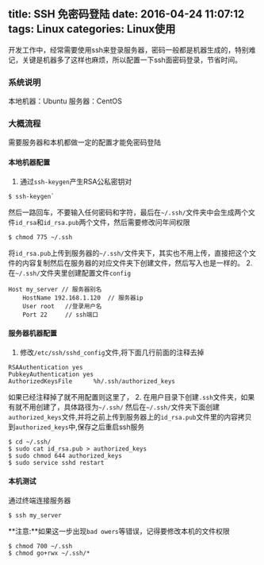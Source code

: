 ﻿title: SSH 免密码登陆
date: 2016-04-24 11:07:12
tags: Linux
categories: Linux使用
---
开发工作中，经常需要使用ssh来登录服务器，密码一般都是机器生成的，特别难记，关键是机器多了这样也麻烦，所以配置一下ssh面密码登录，节省时间。

### 系统说明
本地机器：Ubuntu
服务器：CentOS

### 大概流程
需要服务器和本机都做一定的配置才能免密码登陆
#### 本地机器配置
1. 通过`ssh-keygen`产生RSA公私密钥对

```
$ ssh-keygen`
```
然后一路回车，不要输入任何密码和字符，最后在`~/.ssh/`文件夹中会生成两个文件`id_rsa`和`id_rsa.pub`两个文件，然后需要修改问年间权限
```
$ chmod 775 ~/.ssh
```
将`id_rsa.pub`上传到服务器的`~/.ssh/`文件夹下，其实也不用上传，直接把这个文件的内容复制然后在服务器的对应文件夹下创建文件，然后写入也是一样的。
2. 在`~/.ssh/`文件夹里创建配置文件`config`
```
Host my_server // 服务器别名
    HostName 192.168.1.120  // 服务器ip
    User root   //登录用户名
    Port 22     // ssh端口
```

#### 服务器机器配置
1. 修改`/etc/ssh/sshd_config`文件,将下面几行前面的注释去掉
```
RSAAuthentication yes
PubkeyAuthentication yes
AuthorizedKeysFile      %h/.ssh/authorized_keys
```
如果已经注释掉了就不用配置则这里了，
2. 在用户目录下创建`.ssh`文件夹，如果有就不用创建了，具体路径为`~/.ssh/`
然后在`~/.ssh/`文件夹下面创建`authorized_keys`文件,并将之前上传到服务器上的`id_rsa.pub`文件里的内容拷贝到`authorized_keys`中,保存之后重启ssh服务

```
$ cd ~/.ssh/
$ sudo cat id_rsa.pub > authorized_keys
$ sudo chmod 644 authorized_keys
$ sudo service sshd restart
```

#### 本机测试
通过终端连接服务器
```
$ ssh my_server
```
**注意:**如果这一步出现`bad owers`等错误，记得要修改本机的文件权限
```
$ chmod 700 ~/.ssh
$ chmod go+rwx ~/.ssh/*
```
